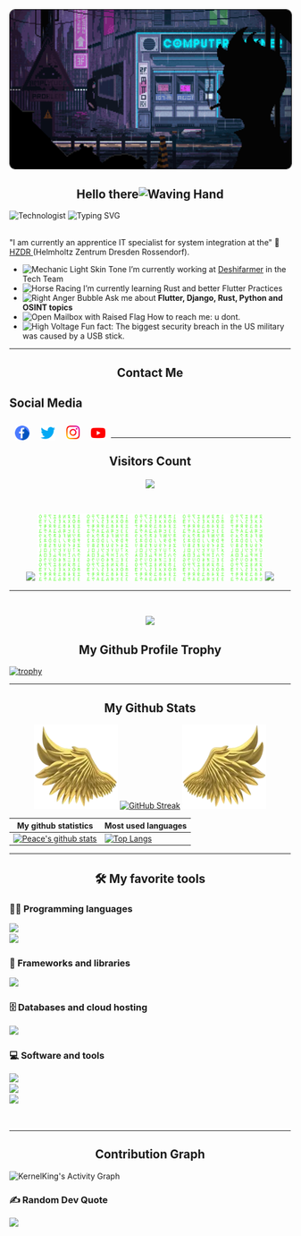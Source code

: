 <!DOCTYPE html>
<html>
 <head>
 </head>
  <body>
<!-- Start My Basic Information -->
<section>
  <img src="https://github.com/KernalKing/KernalKing/blob/main/smoke.gif" style="border:1px solid black; border-radius: 10px;" />
   <h1 align="center">Hello there<img src="https://raw.githubusercontent.com/Tarikul-Islam-Anik/Animated-Fluent-Emojis/master/Emojis/Hand%20gestures/Waving%20Hand.png" alt="Waving Hand" width="32" height="32" /></h1>
   <div>
   <img src="https://raw.githubusercontent.com/Tarikul-Islam-Anik/Animated-Fluent-Emojis/master/Emojis/People/Technologist.png" alt="Technologist" width="40" height="40" />
   <img src="https://readme-typing-svg.demolab.com?font=Fira+Code&weight=600&size=24&pause=1000&color=FFFFFF&background=28FF1100&center=true&vCenter=true&random=false&width=345&height=33&lines=I+am+KernelKing" alt="Typing SVG"   />
   </div>

   <br/>
   <p>
    "I am currently an apprentice IT specialist for system integration at the" 🏫 <a href="https://www.hzdr.de/" target="_blank"> HZDR </a>  (Helmholtz Zentrum Dresden Rossendorf).
   </p>
  <ul>
    <li><img src="https://raw.githubusercontent.com/Tarikul-Islam-Anik/Animated-Fluent-Emojis/master/Emojis/People%20with%20professions/Mechanic%20Light%20Skin%20Tone.png" alt="Mechanic Light Skin Tone" width="15" height="15" /> I’m currently working at <a href="https://www.deshifarmer.co/">Deshifarmer</a> in the Tech Team</li>
    <li><img src="https://raw.githubusercontent.com/Tarikul-Islam-Anik/Animated-Fluent-Emojis/master/Emojis/People/Horse%20Racing.png" alt="Horse Racing" width="15" height="15" /> I’m currently learning Rust and better Flutter Practices</li>
    <li><img src="https://raw.githubusercontent.com/Tarikul-Islam-Anik/Animated-Fluent-Emojis/master/Emojis/Smilies/Right%20Anger%20Bubble.png" alt="Right Anger Bubble" width="15" height="15" /> Ask me about <strong>Flutter, Django, Rust, Python and OSINT topics</strong></li>
    <li><img src="https://raw.githubusercontent.com/Tarikul-Islam-Anik/Animated-Fluent-Emojis/master/Emojis/Objects/Open%20Mailbox%20with%20Raised%20Flag.png" alt="Open Mailbox with Raised Flag" width="15" height="15" /> How to reach me: u dont.</li>
    <li><img src="https://raw.githubusercontent.com/Tarikul-Islam-Anik/Animated-Fluent-Emojis/master/Emojis/Travel%20and%20places/High%20Voltage.png" alt="High Voltage" width="15" height="15" /> Fun fact: The biggest security breach in the US military was caused by a USB stick.</li>
  </ul>
   <hr>
</section>
<!-- End My Basic Information -->

<!-- Start Contact Me -->

<section>
 <p align="center">
 <h2 align="center">Contact Me </h2>
 </section>

## Social Media

<section>
  <a href="" target="_blank">
   <img style="padding: 10px;" align="left" alt="KernalKing_ | Facebook" width="26px" src="https://raw.githubusercontent.com/RomjanHossain/RomjanHossain/master/facebook.svg" />
</a>
  <a href="https://twitter.com/KernalKing_" target="_blank">
    <img style="padding: 10px;" align="left" alt="KernalKing_ | Twitter" width="26px" src="https://raw.githubusercontent.com/RomjanHossain/RomjanHossain/master/Twitter.svg" />
  </a>
  <a href="" target="_blank">
    <img style="padding: 10px;" align="left" alt="KernalKing_| Instagram" width="24px" src="https://raw.githubusercontent.com/RomjanHossain/RomjanHossain/master/Instagram.svg" />
  </a>
  <a href="" target="_blank">
   <img style="padding: 10px;" align="left" alt="KernalKing_ | Youtube" width="26px" src="https://raw.githubusercontent.com/RomjanHossain/RomjanHossain/master/youtube.svg" />
</a>

<br>
<hr>
</section>
<!-- End Social Media -->

<!-- START Visitor Count -->
<div align="center">
<h2 align="centre">Visitors Count</h2>  
<p align="center">
<img align="center" src="https://profile-counter.glitch.me/{KernalKing}/count.svg" />
</p> 
<br>
</div>
<p align="center">
<img align="" height='120px' src="https://github.com/RomjanHossain/RomjanHossain/blob/2e3a61f0ac3f3ed08293b0e7437f3256fbeff717/Geometric%20White.gif?raw=true" />
<img align="" height='120px' src="https://raw.githubusercontent.com/RomjanHossain/RomjanHossain/master/matrix.svg" />
<img align="" height='120px' src="https://github.com/RomjanHossain/RomjanHossain/blob/2e3a61f0ac3f3ed08293b0e7437f3256fbeff717/Geometric%20White.gif?raw=true" />
</p>
<hr>
<!-- End Visitor Count -->

​

<!-- START NEW SECTION -->
<p align="center">
  <img width="100" src="https://user-images.githubusercontent.com/6661165/91657958-61b4fd00-eb00-11ea-9def-dc7ef5367e34.png" />  
  <h2 align="center">My Github Profile Trophy</h2>
</p>

[![trophy](https://github-profile-trophy.vercel.app/?username=KernalKing&theme=radical&margin-w=40&margin-h=40)](https://github.com/Cyebukayire)

<hr>

<!-- START NEW SECTION -->
<p align="center">
 <h2 align="center">My Github Stats</h2>

  <p align="center">
  <a>
    <img height="150" width="150" src="https://raw.githubusercontent.com/RomjanHossain/RomjanHossain/master/left.webp">
    <a href="https://git.io/streak-stats"><img src="https://streak-stats.demolab.com?user=RomjanHossain&theme=whatsapp-dark2&mode=weekly" alt="GitHub Streak" /></a>
    <img height="150" width="150" src="https://raw.githubusercontent.com/RomjanHossain/RomjanHossain/master/right.webp">
  </a>
</p>

| My github statistics                                                                                                                                                      | Most used languages                                                                                                                                                                                                   |
| ------------------------------------------------------------------------------------------------------------------------------------------------------------------------- | --------------------------------------------------------------------------------------------------------------------------------------------------------------------------------------------------------------------- |
| [![Peace's github stats](https://github-readme-stats.vercel.app/api?username=RomjanHossain&show_icons=true&theme=dark&hide_title=true)](https://github.com/RomjanHossain) | [![Top Langs](https://github-readme-stats.vercel.app/api/top-langs/?username=RomjanHossain&hide=html,css&langs_count=10&layout=compact&show_icons=true&theme=dark&hide_title=true)](https://github.com/RomjanHossain) |

<hr>
<!-- &layout=compact -->

<!-- START My favorite tools -->
<h2 align="center">🛠️ My favorite tools</h2>

### 👨‍💻 Programming languages

<p>
 
  <a href="https://skillicons.dev">
    <img src="https://skillicons.dev/icons?i=html,css,md" />
  </a>
  <br/>
  <a href="https://skillicons.dev">
    <img src="https://skillicons.dev/icons?i=dart,python,rust,javascript,htmx" />
  </a>
</p>

### 🧰 Frameworks and libraries

<p>
 <a href="https://skillicons.dev">
    <img src="https://skillicons.dev/icons?i=flutter,django,fastapi,nextjs" />
  </a>
</p>

### 🗄️ Databases and cloud hosting

<p>
<a href="https://skillicons.dev">
    <img src="https://skillicons.dev/icons?i=firebase,sqlite,mysql,heroku" />
  </a>
</p>

### 💻 Software and tools

<p>
<a href="https://skillicons.dev">
    <img src="https://skillicons.dev/icons?i=linux" />
</a>
<br/>
<a href="https://skillicons.dev">
    <img src="https://skillicons.dev/icons?i=git,github,replit" />
</a>
<br/>
<a href="https://skillicons.dev">
    <img src="https://skillicons.dev/icons?i=bash,vim,neovim,vscode,androidstudio" />
</a>
<br/>
</p>
 <br>
<hr>
<!-- End My favorite tools -->

<!-- START NEW SECTION -->
<p align="center">
 <h2 align="center">Contribution Graph</h2>
<p>
<img alt="KernelKing's Activity Graph" src="https://github-readme-activity-graph.vercel.app/graph?username=RomjanHossain&theme=github-compact" />

</p>
<h3>✍️ Random Dev Quote</h3>

<img src="https://quotes-github-readme.vercel.app/api?type=horizontal&theme=gruvbox" />
</body>
</html>
